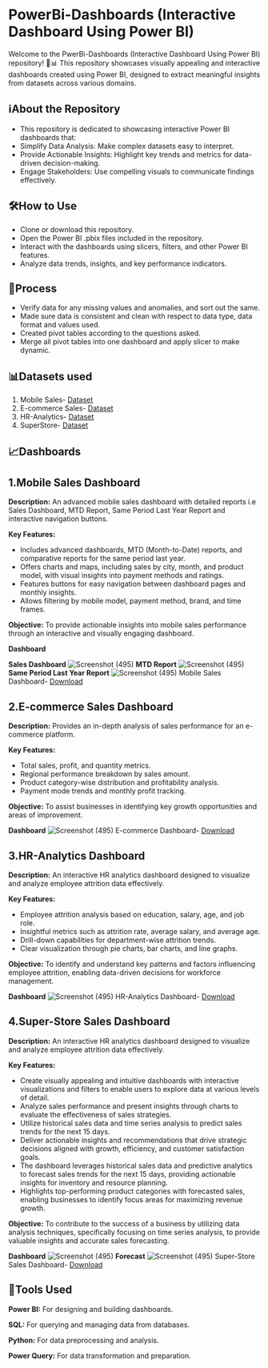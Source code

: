 # PowerBi-Dashboards (Interactive Dashboard Using Power BI)

Welcome to the PwerBi-Dashboards (Interactive Dashboard Using Power BI) repository! 🎨📊 This repository showcases visually appealing and interactive dashboards created using Power BI, designed to extract meaningful insights from datasets across various domains.


## ℹ️About the Repository
- This repository is dedicated to showcasing interactive Power BI dashboards that:
- Simplify Data Analysis: Make complex datasets easy to interpret.
- Provide Actionable Insights: Highlight key trends and metrics for data-driven decision-making.
- Engage Stakeholders: Use compelling visuals to communicate findings effectively.

## 🛠️How to Use
- Clone or download this repository.
- Open the Power BI .pbix files included in the repository.
- Interact with the dashboards using slicers, filters, and other Power BI features.
- Analyze data trends, insights, and key performance indicators.


<!-- - Dashboard Interaction <a href="https:"</a>-->

## 🔄Process
- Verify data for any missing values and anomalies, and sort out the same.
- Made sure data is consistent and clean with respect to data type, data format and values used.
- Created pivot tables according to the questions asked.
- Merge all pivot tables into one dashboard and apply slicer to make dynamic.
  
## 📊Datasets used
1. Mobile Sales- <a href="https://github.com/GouthamJS/PowerBi-Dashboards/blob/main/Mobile%20Sales/Mobile%20Sales%20Data.xlsx">Dataset</a>
2. E-commerce Sales- <a href="https://github.com/GouthamJS/PowerBi-Dashboards/tree/main/Ecommerce%20Sales/Dataset">Dataset</a>
3. HR-Analytics- <a href="https://github.com/GouthamJS/PowerBi-Dashboards/blob/main/HR%20Analytics/Employee%20Dataset.csv">Dataset</a>
4. SuperStore- <a href="https://github.com/GouthamJS/PowerBi-Dashboards/tree/main/SuperStore-Sales/Datasets">Dataset</a>

## 📈Dashboards

## 1.Mobile Sales Dashboard
**Description:** An advanced mobile sales dashboard with detailed reports i.e Sales Dashboard, MTD Report, Same Period Last Year Report and interactive navigation buttons.

**Key Features:**
  - Includes advanced dashboards, MTD (Month-to-Date) reports, and comparative reports for the same period last year.
  - Offers charts and maps, including sales by city, month, and product model, with visual insights into payment methods and ratings.
  - Features buttons for easy navigation between dashboard pages and monthly insights.
  - Allows filtering by mobile model, payment method, brand, and time frames.
    
**Objective:** To provide actionable insights into mobile sales performance through an interactive and visually engaging dashboard.

  **Dashboard**
  
   **Sales Dashboard**
   ![Screenshot (495)](https://github.com/GouthamJS/PowerBi-Dashboards/blob/main/Mobile%20Sales/MSDashboard.png)
   **MTD Report**
   ![Screenshot (495)](https://github.com/GouthamJS/PowerBi-Dashboards/blob/main/Mobile%20Sales/MTD%20Report%20Dashboard.png)
   **Same Period Last Year Report**
   ![Screenshot (495)](https://github.com/GouthamJS/PowerBi-Dashboards/blob/main/Mobile%20Sales/Last%20Year%20Sales%20Report.png)
   Mobile Sales Dashboard- <a href="https://github.com/GouthamJS/PowerBi-Dashboards/blob/main/Mobile%20Sales/Mobile%20Sales%20Dashboard.pbit">Download</a>

## 2.E-commerce Sales Dashboard
**Description:** Provides an in-depth analysis of sales performance for an e-commerce platform.

**Key Features:**
  - Total sales, profit, and quantity metrics.
  - Regional performance breakdown by sales amount.
  - Product category-wise distribution and profitability analysis.
  - Payment mode trends and monthly profit tracking.
    
**Objective:** To assist businesses in identifying key growth opportunities and areas of improvement.

  **Dashboard**
   ![Screenshot (495)](https://github.com/GouthamJS/PowerBi-Dashboards/blob/main/Ecommerce%20Sales/Dashboard%20image.png)
   E-commerce Dashboard- <a href="https://github.com/GouthamJS/PowerBi-Dashboards/blob/main/Ecommerce%20Sales/Ecommerce%20Sales.pbit">Download</a>

## 3.HR-Analytics Dashboard
**Description:** An interactive HR analytics dashboard designed to visualize and analyze employee attrition data effectively.

**Key Features:**
  - Employee attrition analysis based on education, salary, age, and job role.
  - Insightful metrics such as attrition rate, average salary, and average age.
  - Drill-down capabilities for department-wise attrition trends.
  - Clear visualization through pie charts, bar charts, and line graphs.
    
**Objective:** To identify and understand key patterns and factors influencing employee attrition, enabling data-driven decisions for workforce management.

 **Dashboard**
![Screenshot (495)](https://github.com/GouthamJS/PowerBi-Dashboards/blob/main/HR%20Analytics/HR%20Dashboard.png)
   HR-Analytics Dashboard- <a href="https://github.com/GouthamJS/PowerBi-Dashboards/blob/main/HR%20Analytics/HR%20Analytics.pbit">Download</a>

## 4.Super-Store Sales Dashboard
**Description:** An interactive HR analytics dashboard designed to visualize and analyze employee attrition data effectively.

**Key Features:**
  - Create visually appealing and intuitive dashboards with interactive visualizations and filters to enable users to explore data at various levels of detail.
  - Analyze sales performance and present insights through charts to evaluate the effectiveness of sales strategies.
  - Utilize historical sales data and time series analysis to predict sales trends for the next 15 days.
  - Deliver actionable insights and recommendations that drive strategic decisions aligned with growth, efficiency, and customer satisfaction goals.
  - The dashboard leverages historical sales data and predictive analytics to forecast sales trends for the next 15 days, providing actionable insights for inventory and resource planning.
  - Highlights top-performing product categories with forecasted sales, enabling businesses to identify focus areas for maximizing revenue growth.
    
**Objective:** To contribute to the success of a business by utilizing data analysis techniques, specifically focusing on time series analysis, to provide valuable insights and accurate sales forecasting.

 **Dashboard**
![Screenshot (495)](https://github.com/GouthamJS/PowerBi-Dashboards/blob/main/SuperStore-Sales/SS%20Dashboard.png)
 **Forecast**
![Screenshot (495)](https://github.com/GouthamJS/PowerBi-Dashboards/blob/main/SuperStore-Sales/SS%20Forecast.png)
   Super-Store Sales Dashboard- <a href="https://github.com/GouthamJS/PowerBi-Dashboards/blob/main/SuperStore-Sales/Super-Store%20Sales%20Dashboard.pbit">Download</a>

## 🧰Tools Used
**Power BI:** For designing and building dashboards.

**SQL:** For querying and managing data from databases.

**Python:** For data preprocessing and analysis.

**Power Query:** For data transformation and preparation.
